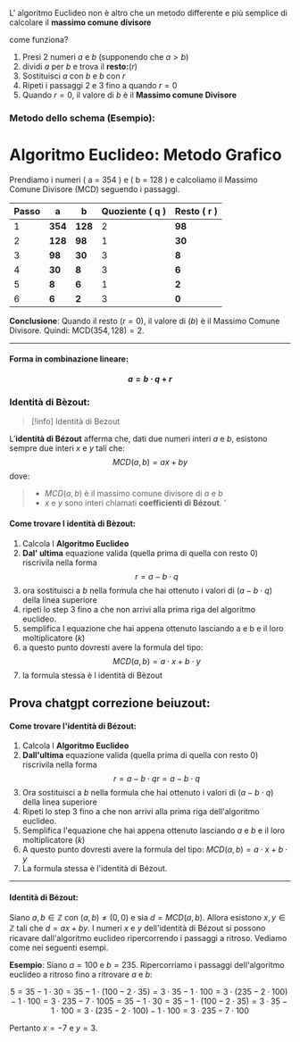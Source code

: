 L' algoritmo Euclideo non è altro che un metodo differente e più semplice di calcolare il **massimo comune** **divisore** 

come funziona?
1. Presi 2 numeri $a$ e $b$ (supponendo che $a>b$)
2. dividi $a$ per $b$  e trova il **resto:**($r$)
3. Sostituisci $a$ con $b$ e $b$ con $r$
4. Ripeti i passaggi 2 e 3 fino a quando $r=0$
5. Quando $r=0$, il valore di $b$ è il **Massimo comune Divisore**

### Metodo dello schema (Esempio):
# Algoritmo Euclideo: Metodo Grafico

Prendiamo i numeri \( a = 354 \) e \( b = 128 \) e calcoliamo il Massimo Comune Divisore (MCD) seguendo i passaggi.

| Passo | a       | b       | Quoziente ( q ) | Resto ( r ) |
| ----- | ------- | ------- | --------------- | ----------- |
| 1     | **354** | **128** | 2               | **98**      |
| 2     | **128** | **98**  | 1               | **30**      |
| 3     | **98**  | **30**  | 3               | **8**       |
| 4     | **30**  | **8**   | 3               | **6**       |
| 5     | **8**   | **6**   | 1               | **2**       |
| 6     | **6**   | **2**   | 3               | **0**       |

**Conclusione**: Quando il resto $( r = 0 )$, il valore di $( b )$ è il Massimo Comune Divisore. Quindi:     $\text{MCD}(354, 128) = 2.$

---
#### **Forma in combinazione lineare:**
**$$a=b⋅q+r$$**
### Identità di Bèzout:
> [!info] Identità di Bezout
> 
L’**identità di Bézout** afferma che, dati due numeri interi $a$ e $b$, esistono sempre due interi $x$ e $y$ tali che:
$$MCD(a,b)=ax+by$$
dove:
> - $MCD(a,b)$ è il massimo comune divisore di $a$ e $b$
> - $x$ e $y$ sono interi chiamati **coefficienti di Bézout**.
'

#### Come trovare l identità di Bèzout:
1. Calcola l **Algoritmo Euclideo**
2. **Dal' ultima** equazione valida (quella prima di quella con resto 0) riscrivila nella forma $$r=a-b\cdot q$$
3. ora sostituisci a $b$ nella formula che hai ottenuto i valori di $(a-b\cdot q)$ della linea superiore
4. ripeti lo step 3 fino a che non arrivi alla prima riga del algoritmo euclideo.
5. semplifica l equazione che hai appena ottenuto lasciando a e b  e il loro moltiplicatore $(k)$ 
6. a questo punto dovresti avere la formula del tipo: $$MCD(a,b)=a\cdot x+b\cdot y$$
7. la formula stessa è l identità di Bèzout




## Prova chatgpt correzione beiuzout:

#### Come trovare l'identità di Bézout:

1. Calcola l **Algoritmo Euclideo**
2. **Dall'ultima** equazione valida (quella prima di quella con resto 0) riscrivila nella forma $$r=a−b⋅qr = a - b \cdot q$$
3. Ora sostituisci a $b$ nella formula che hai ottenuto i valori di $(a - b \cdot q)$ della linea superiore
4. Ripeti lo step 3 fino a che non arrivi alla prima riga dell'algoritmo euclideo.
5. Semplifica l'equazione che hai appena ottenuto lasciando $a$ e $b$ e il loro moltiplicatore $(k)$
6. A questo punto dovresti avere la formula del tipo: $MCD(a,b)=a⋅x+b⋅y$
7. La formula stessa è l'identità di Bézout.

---

#### Identità di Bézout:

Siano $a, b \in \mathbb{Z}$ con $(a, b) \neq (0, 0)$ e sia $d = MCD(a, b)$. Allora esistono $x, y \in \mathbb{Z}$ tali che $d = ax + by$. I numeri $x$ e $y$ dell'identità di Bézout si possono ricavare dall'algoritmo euclideo ripercorrendo i passaggi a ritroso. Vediamo come nei seguenti esempi.

**Esempio**: Siano $a = 100$ e $b = 235$. Ripercorriamo i passaggi dell'algoritmo euclideo a ritroso fino a ritrovare $a$ e $b$:

$$5=35−1⋅30=35−1⋅(100−2⋅35)=3⋅35−1⋅100=3⋅(235−2⋅100)−1⋅100=3⋅235−7⋅1005 = 35 - 1 \cdot 30 = 35 - 1 \cdot (100 - 2 \cdot 35) = 3 \cdot 35 - 1 \cdot 100 = 3 \cdot (235 - 2 \cdot 100) - 1 \cdot 100 = 3 \cdot 235 - 7 \cdot 100$$

Pertanto $x = -7$ e $y = 3$.